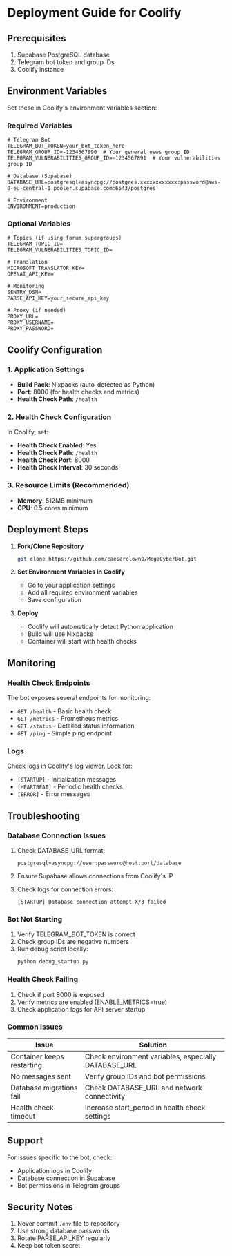 # Deployment Guide for Coolify

## Prerequisites

1. Supabase PostgreSQL database
2. Telegram bot token and group IDs
3. Coolify instance

## Environment Variables

Set these in Coolify's environment variables section:

### Required Variables

```env
# Telegram Bot
TELEGRAM_BOT_TOKEN=your_bot_token_here
TELEGRAM_GROUP_ID=-1234567890  # Your general news group ID
TELEGRAM_VULNERABILITIES_GROUP_ID=-1234567891  # Your vulnerabilities group ID

# Database (Supabase)
DATABASE_URL=postgresql+asyncpg://postgres.xxxxxxxxxxxx:password@aws-0-eu-central-1.pooler.supabase.com:6543/postgres

# Environment
ENVIRONMENT=production
```

### Optional Variables

```env
# Topics (if using forum supergroups)
TELEGRAM_TOPIC_ID=
TELEGRAM_VULNERABILITIES_TOPIC_ID=

# Translation
MICROSOFT_TRANSLATOR_KEY=
OPENAI_API_KEY=

# Monitoring
SENTRY_DSN=
PARSE_API_KEY=your_secure_api_key

# Proxy (if needed)
PROXY_URL=
PROXY_USERNAME=
PROXY_PASSWORD=
```

## Coolify Configuration

### 1. Application Settings

- **Build Pack**: Nixpacks (auto-detected as Python)
- **Port**: 8000 (for health checks and metrics)
- **Health Check Path**: `/health`

### 2. Health Check Configuration

In Coolify, set:
- **Health Check Enabled**: Yes
- **Health Check Path**: `/health`
- **Health Check Port**: 8000
- **Health Check Interval**: 30 seconds

### 3. Resource Limits (Recommended)

- **Memory**: 512MB minimum
- **CPU**: 0.5 cores minimum

## Deployment Steps

1. **Fork/Clone Repository**
   ```bash
   git clone https://github.com/caesarclown9/MegaCyberBot.git
   ```

2. **Set Environment Variables in Coolify**
   - Go to your application settings
   - Add all required environment variables
   - Save configuration

3. **Deploy**
   - Coolify will automatically detect Python application
   - Build will use Nixpacks
   - Container will start with health checks

## Monitoring

### Health Check Endpoints

The bot exposes several endpoints for monitoring:

- `GET /health` - Basic health check
- `GET /metrics` - Prometheus metrics
- `GET /status` - Detailed status information
- `GET /ping` - Simple ping endpoint

### Logs

Check logs in Coolify's log viewer. Look for:
- `[STARTUP]` - Initialization messages
- `[HEARTBEAT]` - Periodic health checks
- `[ERROR]` - Error messages

## Troubleshooting

### Database Connection Issues

1. Check DATABASE_URL format:
   ```
   postgresql+asyncpg://user:password@host:port/database
   ```

2. Ensure Supabase allows connections from Coolify's IP

3. Check logs for connection errors:
   ```
   [STARTUP] Database connection attempt X/3 failed
   ```

### Bot Not Starting

1. Verify TELEGRAM_BOT_TOKEN is correct
2. Check group IDs are negative numbers
3. Run debug script locally:
   ```bash
   python debug_startup.py
   ```

### Health Check Failing

1. Check if port 8000 is exposed
2. Verify metrics are enabled (ENABLE_METRICS=true)
3. Check application logs for API server startup

### Common Issues

| Issue | Solution |
|-------|----------|
| Container keeps restarting | Check environment variables, especially DATABASE_URL |
| No messages sent | Verify group IDs and bot permissions |
| Database migrations fail | Check DATABASE_URL and network connectivity |
| Health check timeout | Increase start_period in health check settings |

## Support

For issues specific to the bot, check:
- Application logs in Coolify
- Database connection in Supabase
- Bot permissions in Telegram groups

## Security Notes

1. Never commit `.env` file to repository
2. Use strong database passwords
3. Rotate PARSE_API_KEY regularly
4. Keep bot token secret